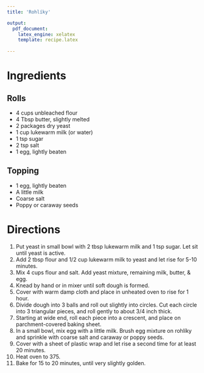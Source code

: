 ```yaml
---
title: 'Rohlíky'

output: 
  pdf_document:
    latex_engine: xelatex
    template: recipe.latex
    
---
```



# Ingredients

## Rolls

- 4 cups unbleached flour
- 4 Tbsp butter, slightly melted
- 2 packages dry yeast
- 1 cup lukewarm milk (or water)
- 1 tsp sugar
- 2 tsp salt
- 1 egg, lightly beaten

## Topping

- 1 egg, lightly beaten
- A little milk
- Coarse salt
- Poppy or caraway seeds


# Directions

1. Put yeast in small bowl with 2 tbsp lukewarm milk and 1 tsp sugar. Let sit until yeast is active.
2. Add 2 tbsp flour and 1/2 cup lukewarm milk to yeast and let rise for 5-10 minutes.
3. Mix 4 cups flour and salt. Add yeast mixture, remaining milk, butter, & egg.
4. Knead by hand or in mixer until soft dough is formed.
5. Cover with warm damp cloth and place in unheated oven to rise for 1 hour.
6. Divide dough into 3 balls and roll out slightly into circles. Cut each circle into 3 triangular pieces, and roll gently to about 3/4 inch thick.
7. Starting at wide end, roll each piece into a crescent, and place on parchment-covered baking sheet.
8. In a small bowl, mix egg with a little milk. Brush egg mixture on rohlíky and sprinkle with coarse salt and caraway or poppy seeds.
9. Cover with a sheet of plastic wrap and let rise a second time for at least 20 minutes.
10. Heat oven to 375.
11. Bake for 15 to 20 minutes, until very slightly golden.